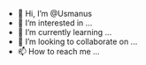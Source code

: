 - 👋 Hi, I’m @Usmanus
- 👀 I’m interested in ...
- 🌱 I’m currently learning ...
- 💞️ I’m looking to collaborate on ...
- 📫 How to reach me ...

<!---
Usmanus/Usmanus is a ✨ special ✨ repository because its `README.md` (this file) appears on your GitHub profile.
You can click the Preview link to take a look at your changes.
--->
